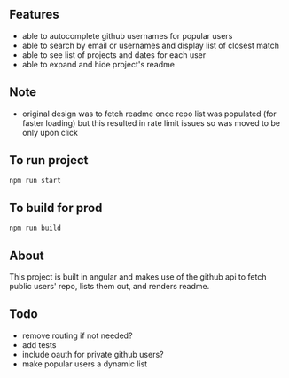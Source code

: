 
## Features
* able to autocomplete github usernames for popular users
* able to search by email or usernames and display list of closest match
* able to see list of projects and dates for each user
* able to expand and hide project's readme

## Note
* original design was to fetch readme once repo list was populated (for faster loading) but this resulted in rate limit issues so was moved to be only upon click

## To run project
```
npm run start
```

## To build for prod
```
npm run build
```

## About
This project is built in angular and makes use of the github api to fetch public users' repo, lists them out, and renders readme.

## Todo
* remove routing if not needed?
* add tests
* include oauth for private github users?
* make popular users a dynamic list
